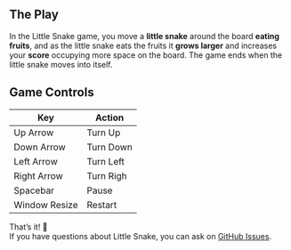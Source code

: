 ## The Play

In the Little Snake game, you move a **little snake** around the board **eating fruits**, and as the little snake eats the fruits it **grows larger** and increases your **score** occupying more space on the board. The game ends when the little snake moves into itself.

## Game Controls

| Key           | Action      |
| ------------- | ----------- |
| Up Arrow      | Turn Up     |
| Down Arrow    | Turn Down   |
| Left Arrow    | Turn Left   |
| Right Arrow   | Turn Righ   |
| Spacebar      | Pause       |
| Window Resize | Restart     |

That’s it! :rocket:  
If you have questions about Little Snake, you can ask on [GitHub Issues](https://github.com/guiribmedeiros/little-snake/issues).
